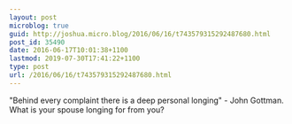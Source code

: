 ```yaml
---
layout: post
microblog: true
guid: http://joshua.micro.blog/2016/06/16/t743579315292487680.html
post_id: 35490
date: 2016-06-17T10:01:38+1100
lastmod: 2019-07-30T17:41:22+1100
type: post
url: /2016/06/16/t743579315292487680.html
---
```

"Behind every complaint there is a deep personal longing" - John Gottman. What is your spouse longing for from you?
